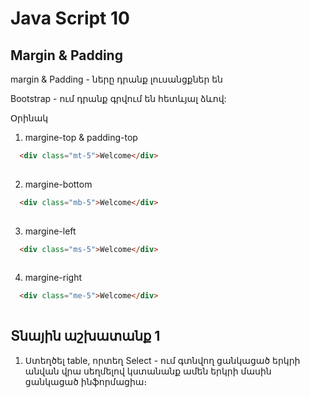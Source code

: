 # Java Script 10

## Margin & Padding
  margin & Padding - ները դրանք լուսանցքներ են

  Bootstrap - ում դրանք գրվում են հետևյալ ձևով:

  Օրինակ 
  1. margine-top & padding-top

```html
  <div class="mt-5">Welcome</div>
  
```
  2. margine-bottom

```html
  <div class="mb-5">Welcome</div>
  
```

  3. margine-left

```html
  <div class="ms-5">Welcome</div>
  
```

  4. margine-right

```html
  <div class="me-5">Welcome</div>
  
```

## 




## Տնային աշխատանք 1

1. Ստեղծել table, որտեղ Select - ում գտնվող ցանկացած երկրի անվան վրա սեղմելով կստանանք ամեն երկրի մասին ցանկացած ինֆորմացիա։

